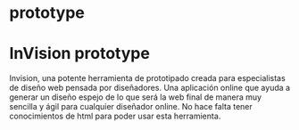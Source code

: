 # prototype

# InVision prototype


Invision, una potente herramienta de prototipado creada para especialistas de diseño web pensada por diseñadores. Una aplicación online que ayuda a generar un diseño espejo de lo que será la web final de manera muy sencilla y ágil para cualquier diseñador online. No hace falta tener conocimientos de html para poder usar esta herramienta.